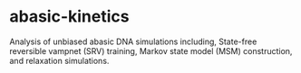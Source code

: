 # abasic-kinetics
Analysis of unbiased abasic DNA simulations including, State-free reversible vampnet (SRV) training, Markov state model (MSM) construction, and relaxation simulations. 
